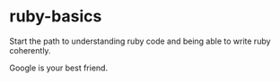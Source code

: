 # ruby-basics
Start the path to understanding ruby code and being able to write ruby coherently.

Google is your best friend.